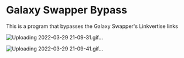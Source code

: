 # Galaxy Swapper Bypass

This is a program that bypasses the Galaxy Swapper's Linkvertise links

![Uploading 2022-03-29 21-09-31.gif…]()

![Uploading 2022-03-29 21-09-41.gif…]()

